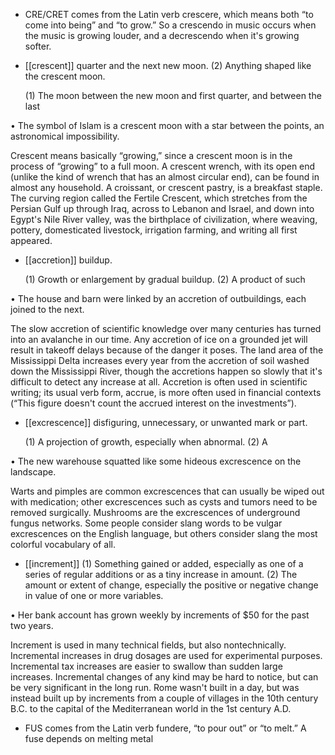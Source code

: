- CRE/CRET  comes  from  the  Latin  verb  crescere,  which  means  both  “to  come  into  being”  and  “to
grow.” So a crescendo in music occurs when the music is growing louder, and a decrescendo when
it's growing softer.

- [[crescent]] 
quarter and the next new moon. (2) Anything shaped like the crescent moon. 

  (1)  The  moon  between  the  new  moon  and  first  quarter,  and  between  the  last

•  The  symbol  of  Islam  is  a  crescent  moon  with  a  star  between  the  points,  an  astronomical
impossibility. 

Crescent means basically “growing,” since a crescent moon is in the process of “growing” to a full
moon. A crescent wrench,  with  its  open  end  (unlike  the  kind  of  wrench  that  has  an  almost  circular
end), can be found in almost any household. A croissant, or crescent pastry, is a breakfast staple. The
curving  region  called  the  Fertile  Crescent,  which  stretches  from  the  Persian  Gulf  up  through  Iraq,
across  to  Lebanon  and  Israel,  and  down  into  Egypt's  Nile  River  valley,  was  the  birthplace  of
civilization, where weaving, pottery, domesticated livestock, irrigation farming, and writing all first
appeared.

- [[accretion]] 
buildup. 

  (1)  Growth  or  enlargement  by  gradual  buildup.  (2)  A  product  of  such

• The house and barn were linked by an accretion of outbuildings, each joined to the next. 

The slow accretion of scientific knowledge over many centuries has turned into an avalanche in our
time.  Any  accretion  of  ice  on  a  grounded  jet  will  result  in  takeoff  delays  because  of  the  danger  it
poses. The land area of the Mississippi Delta increases every year from the accretion of soil washed
down  the  Mississippi  River,  though  the  accretions  happen  so  slowly  that  it's  difficult  to  detect  any
increase at all. Accretion is often used in scientific writing; its usual verb form, accrue, is more often
used in financial contexts (“This figure doesn't count the accrued interest on the investments”).

- [[excrescence]] 
disfiguring, unnecessary, or unwanted mark or part. 

  (1)  A  projection  of  growth,  especially  when  abnormal.  (2)  A

• The new warehouse squatted like some hideous excrescence on the landscape. 

Warts  and  pimples  are  common  excrescences  that  can  usually  be  wiped  out  with  medication;  other
excrescences  such  as  cysts  and  tumors  need  to  be  removed  surgically.  Mushrooms  are  the
excrescences  of  underground  fungus  networks.  Some  people  consider  slang  words  to  be  vulgar
excrescences on the English language, but others consider slang the most colorful vocabulary of all.

- [[increment]] 
 (1) Something gained or added, especially as one of a series of regular
additions or as a tiny increase in amount. (2) The amount or extent of change, especially the positive
or negative change in value of one or more variables. 

• Her bank account has grown weekly by increments of $50 for the past two years. 

Increment  is  used  in  many  technical  fields,  but  also  nontechnically.  Incremental  increases  in  drug
dosages  are  used  for  experimental  purposes.  Incremental  tax  increases  are  easier  to  swallow  than
sudden  large  increases.  Incremental  changes  of  any  kind  may  be  hard  to  notice,  but  can  be  very
significant in the long run. Rome wasn't built in a day, but was instead built up by increments from a
couple of villages in the 10th century B.C. to the capital of the Mediterranean world in the 1st century
A.D.

- FUS comes from the Latin verb fundere, “to pour out” or “to melt.” A fuse depends on melting metal
